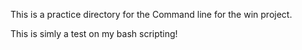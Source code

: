 This is a practice directory for the Command line for the win project.

This is simly a test on my bash scripting!
